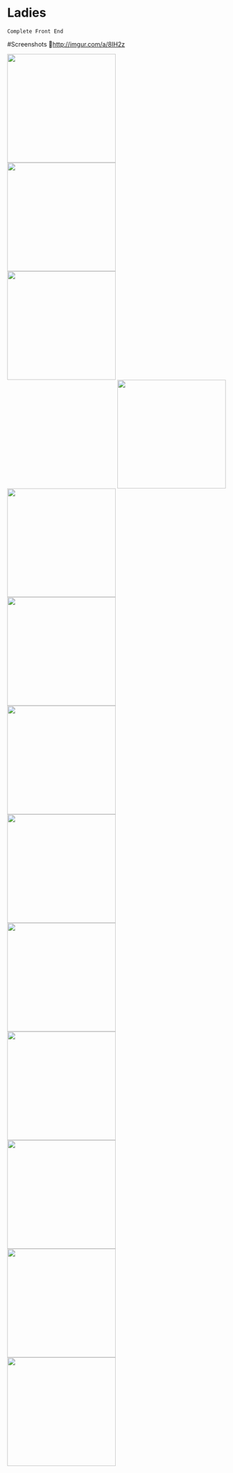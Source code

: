# Ladies
                                                                                                                        
` Complete Front End `

#Screenshots
:link:<a>http://imgur.com/a/8IH2z</a>
                                                                                                  

<a href="http://imgur.com/nqGwCiO.png"><img src="http://imgur.com/nqGwCiO.png" align="left" width="250"></a>
<a href="http://imgur.com/k342LNk.png"><img src="http://imgur.com/k342LNk.png" align="left" width="250"></a>
<a href="http://imgur.com/ECarxT5.png"><img src="http://imgur.com/ECarxT5.png" align="left" width="250"></a>
<a href="http://imgur.com/RBYmZ7C.png"><img src="http://imgur.com/RBYmZ7C.png" align="right" width="250"></a>
<a href="http://imgur.com/coSMxhO.png"><img src="http://imgur.com/coSMxhO.png" align="left" width="250"></a>
<a href="http://imgur.com/SpYyRgi.png"><img src="http://imgur.com/SpYyRgi.png" align="left" width="250"></a>
<a href="http://imgur.com/5SBTnc8.png"><img src="http://imgur.com/5SBTnc8.png" align="left" width="250"></a>
<a href="http://imgur.com/cgBXkhn.png"><img src="http://imgur.com/cgBXkhn.png" align="left" width="250"></a>
<a href="http://imgur.com/COEfFAr.png"><img src="http://imgur.com/COEfFAr.png" align="left" width="250"></a>
<a href="http://imgur.com/853UOWr.png"><img src="http://imgur.com/853UOWr.png" align="left" width="250"></a>
<a href="http://imgur.com/Aznv3oS.png"><img src="http://imgur.com/Aznv3oS.png" align="left" width="250"></a>
<a href="http://imgur.com/7sn2TlN.png"><img src="http://imgur.com/7sn2TlN.png" align="left" width="250"></a>
<a href="http://imgur.com/3zUDKny.png"><img src="http://imgur.com/3zUDKny.png" align="left" width="250"></a>

